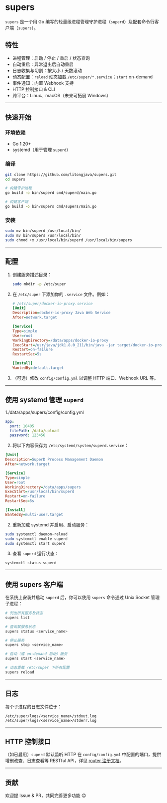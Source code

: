 # supers

`supers` 是一个用 Go 编写的轻量级进程管理守护进程（`superd`）及配套命令行客户端（`supers`）。

## 特性

- 进程管理：启动 / 停止 / 重启 / 状态查询  
- 自动重启：异常退出后自动重启  
- 日志收集与切割：按大小 / 天数滚动  
- 动态配置：`reload` 动态加载 `/etc/super/*.service`；`start` on-demand  
- 事件通知：内置 Webhook 支持  
- HTTP 控制接口 & CLI  
- 跨平台：Linux、macOS（未来可拓展 Windows）

---

## 快速开始

### 环境依赖

- Go 1.20+  
- systemd（用于管理 `superd`）  

### 编译

```bash
git clone https://github.com/litongjava/supers.git
cd supers

# 构建守护进程
go build -o bin/superd cmd/superd/main.go

# 构建客户端
go build -o bin/supers cmd/supers/main.go
````

### 安装

```bash
sudo mv bin/superd /usr/local/bin/
sudo mv bin/supers /usr/local/bin/
sudo chmod +x /usr/local/bin/superd /usr/local/bin/supers
```

---

## 配置

1. 创建服务描述目录：

   ```bash
   sudo mkdir -p /etc/super
   ```

2. 在 `/etc/super` 下添加你的 `.service` 文件。例如：

   ```ini
   # /etc/super/docker-io-proxy.service
   [Unit]
   Description=docker-io-proxy Java Web Service
   After=network.target

   [Service]
   Type=simple
   User=root
   WorkingDirectory=/data/apps/docker-io-proxy
   ExecStart=/usr/java/jdk1.8.0_211/bin/java -jar target/docker-io-proxy-1.0.0.jar --server.port=8004
   Restart=on-failure
   RestartSec=5s

   [Install]
   WantedBy=default.target
   ```

3. （可选）修改 `config/config.yml` 以调整 HTTP 端口、Webhook URL 等。

---

## 使用 systemd 管理 `superd`

1./data/apps/supers/config/config.yml
```yaml
app:
  port: 10405
  filePath: /data/upload
  password: 123456
```


2. 将以下内容保存为 `/etc/systemd/system/superd.service`：

```ini
[Unit]
Description=SuperD Process Management Daemon
After=network.target

[Service]
Type=simple
User=root
WorkingDirectory=/data/apps/supers
ExecStart=/usr/local/bin/superd
Restart=on-failure
RestartSec=5s

[Install]
WantedBy=multi-user.target
```

2. 重新加载 systemd 并启用、启动服务：

```bash
sudo systemctl daemon-reload
sudo systemctl enable superd
sudo systemctl start superd
```

3. 查看 `superd` 运行状态：

```bash
systemctl status superd
```

---

## 使用 supers 客户端

在系统上安装并启动 `superd` 后，你可以使用 `supers` 命令通过 Unix Socket 管理子进程：

```bash
# 列出所有服务及状态
supers list

# 查询某服务状态
supers status <service_name>

# 停止服务
supers stop <service_name>

# 启动（或 on-demand 启动）服务
supers start <service_name>

# 动态重载 /etc/super 下所有配置
supers reload
```

---

## 日志

每个子进程的日志文件位于：

```
/etc/super/logs/<service_name>/stdout.log
/etc/super/logs/<service_name>/stderr.log
```

---

## HTTP 控制接口

（如已启用）`superd` 默认监听 HTTP 在 `config/config.yml` 中配置的端口，提供增删改查、日志查看等 RESTful API，详见 [router 注册文档](./router.md)。

---

## 贡献

欢迎提 Issue & PR，共同完善更多功能 😊
